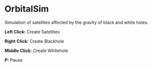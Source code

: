 # OrbitalSim
Simulation of satellites affected by the gravity of black and white holes.

**Left Click:** Create Satellites

**Right Click:** Create Blackhole

**Middle Click:** Create Whitehole

**P:** Pause


